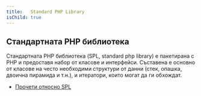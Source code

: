 ```yaml
---
title:   Standard PHP Library
isChild: true
---
```


## Стандартната PHP библиотека

Стандартната PHP библиотека (SPL, standard php library) е пакетирана с PHP и предоставя набор от класове и интерфейси. Съставена е основно от класове на често необходими структури от данни (стек, опашка, двоична пирамида и т.н.), и итератори, които могат да ги обхождат.

* [Прочети относно SPL][spl]

[spl]: http://php.net/manual/bg/book.spl.php 
